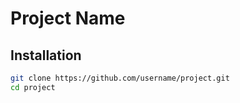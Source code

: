 # Project Name


## Installation

```bash
git clone https://github.com/username/project.git
cd project
